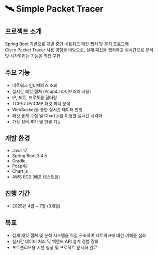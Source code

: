 # 🛰️ Simple Packet Tracer

## 프로젝트 소개
Spring Boot 기반으로 개발 중인 네트워크 패킷 캡처 및 분석 프로그램  
Cisco Packet Tracer 사용 경험을 바탕으로, 실제 패킷을 캡처하고 실시간으로 분석 및 시각화하는 기능을 직접 구현

## 주요 기능
- 네트워크 인터페이스 조회
- 실시간 패킷 캡처 (Pcap4J 라이브러리 사용)
- IP, 포트, 프로토콜 필터링
- TCP/UDP/ICMP 패킷 헤더 분석
- WebSocket을 통한 실시간 데이터 반영
- 패킷 통계 수집 및 Chart.js를 이용한 실시간 시각화
- 가상 장비 추가 및 연결 기능

## 개발 환경
- Java 17
- Spring Boot 3.4.5
- Gradle
- Pcap4J
- Chart.js
- AWS EC2 (배포 테스트용)

## 진행 기간
- 2025년 4월 ~ 7월 (3개월)

## 목표
- 실제 패킷 캡처 및 분석 시스템을 직접 구축하여 네트워크에 대한 이해를 심화
- 실시간 데이터 처리 및 백엔드 API 설계 경험 강화
- 포트폴리오용 시연 영상 및 프로젝트 문서화 완료
